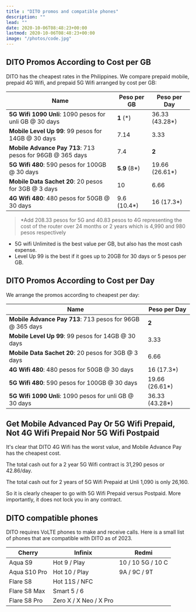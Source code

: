 ```yaml
---
title : "DITO promos and compatible phones"
description: ""
lead: ""
date: 2020-10-06T08:48:23+00:00
lastmod: 2020-10-06T08:48:23+00:00
image: "/photos/code.jpg"
---
```




## DITO Promos According to Cost per GB

DITO has the cheapest rates in the Philippines. We compare prepaid mobile, prepaid 4G Wifi, and prepaid 5G Wifi arranged by cost per GB:

<!-- Mobile Prepaid | 4G Wifi Prepaid | 5G Wifi Prepaid
--- | --- | ---
Data Sachet 20 | 480 | 590
Advance Pay 713 |  | Unli -->

Name | Peso per GB | Peso per Day
--- | --- | --- 
**5G Wifi 1090 Unli**: 1090 pesos for unli GB @ 30 days | **1** (*) | 36.33 (43.28*)
**Mobile Level Up 99**: 99 pesos for 14GB @ 30 days | 7.14 | 3.33
**Mobile Advance Pay 713**: 713 pesos for 96GB @ 365 days | 7.4 | **2**
**5G Wifi 480**: 590 pesos for 100GB @ 30 days | **5.9** (8*) | 19.66 (26.61*)
**Mobile Data Sachet 20**: 20 pesos for 3GB @ 3 days | 10 | 6.66
**4G Wifi 480**: 480 pesos for 50GB @ 30 days | 9.6 (10.4*) | 16 (17.3*)

> *Add 208.33 pesos for 5G and 40.83 pesos to 4G representing the cost of the router over 24 months or 2 years which is 4,990 and 980 pesos respectively


- 5G wifi Unlimited is the best value per GB, but also has the most cash expense.
- Level Up 99 is the best if it goes up to 20GB for 30 days or 5 pesos per GB. 


## DITO Promos According to Cost per Day

We arrange the promos according to cheapest per day:

Name | Peso per Day
--- | --- 
**Mobile Advance Pay 713**: 713 pesos for 96GB @ 365 days | **2**
**Mobile Level Up 99**: 99 pesos for 14GB @ 30 days | 3.33
**Mobile Data Sachet 20**: 20 pesos for 3GB @ 3 days | 6.66
**4G Wifi 480**: 480 pesos for 50GB @ 30 days | 16 (17.3*)
**5G Wifi 480**: 590 pesos for 100GB @ 30 days | 19.66 (26.61*)
**5G Wifi 1090 Unli**: 1090 pesos for unli GB @ 30 days | 36.33 (43.28*)


<!-- 520.83 
798.33 
1298.33
 -->





## Get Mobile Advanced Pay Or 5G Wifi Prepaid, Not 4G Wifi Prepaid Nor 5G Wifi Postpaid

It's clear that DITO 4G Wifi has the worst value, and Mobile Advance Pay has the cheapest cost. 


The total cash out for a 2 year 5G Wifi contract is 31,290 pesos or 42.86/day.

The total cash out for 2 years of 5G Wifi Prepaid at Unli 1,090 is only 26,160.

So it is clearly cheaper to go with 5G Wifi Prepaid versus Postpaid. More importantly, it does not lock you in any contract. 



## DITO compatible phones

DITO requires VoLTE phones to make and receive calls. Here is a small list of phones that are compatible with DITO as of 2023.


Cherry | Infinix | Redmi
--- | --- | ---
Aqua S9 | Hot 9 / Play | 10 / 10 5G / 10 C 
Aqua S10 Pro | Hot 10 / Play | 9A / 9C / 9T
Flare S8 | Hot 11S / NFC | |
Flare S8 Max | Smart 5 / 6 | | 
Flare S8 Pro | Zero X / X Neo / X Pro | |

<!-- / Flare S8 Lite
/ Flare Y20
/ Flare Y5 -->

<!-- Xiaomi 11 Lite 5G NE
Xiaomi 11T
Xiaomi 11T Pro
Xiaomi 12 Series
Xiaomi 12
Xiaomi 12 Lite
 -->



<!-- 26820
4470
31290  -->



<!-- mobile
20p 2g 3d = 10p/g 6.6p/d
713p 96g 365d =  7.4p/g 2p/d

4g
480p 50 = 9.6p/g or 16p/d 

5g
590p 100g 30d = 5.9p/g 19.6p/d
1090p unli 30d = 36.3/d


cost per g
1 5G unli
5.9 5G
7.4 mob advance
9.6 4G
10 mob sachet

cost per d
2 mob advance
6.6 mob sachet
16 4G
19.6 5G
36.6 5G 
 -->
